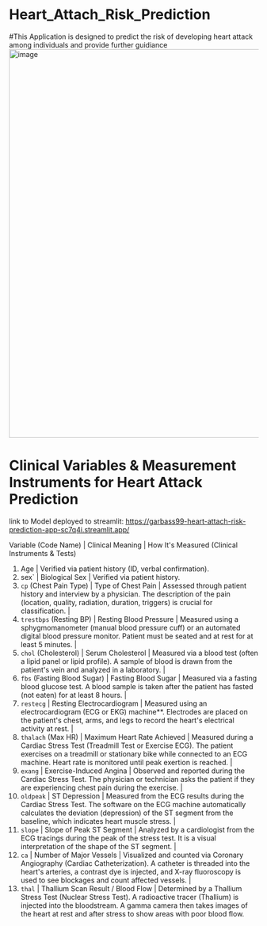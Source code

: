 # Heart_Attach_Risk_Prediction
#This Application is designed to predict the risk of developing heart attack among individuals and provide further guidiance
<img width="1808" height="785" alt="image" src="https://github.com/user-attachments/assets/c8d37646-24b8-4fc3-bb93-57da50e6d2ec" />


# Clinical Variables & Measurement Instruments for Heart Attack Prediction
link to Model deployed to streamlit: https://garbass99-heart-attach-risk-prediction-app-sc7q4i.streamlit.app/

Variable (Code Name) | Clinical Meaning | How It's Measured (Clinical Instruments & Tests) 
1.  Age | Verified via patient history (ID, verbal confirmation).
2. sex` | Biological Sex | Verified via patient history.
3. `cp` (Chest Pain Type) | Type of Chest Pain | Assessed through patient history and interview by a physician. The description of the pain (location, quality, radiation, duration, triggers) is crucial for classification. |
4. `trestbps` (Resting BP) | Resting Blood Pressure | Measured using a sphygmomanometer (manual blood pressure cuff) or an automated digital blood pressure monitor. Patient must be seated and at rest for at least 5 minutes. |
5. `chol` (Cholesterol) | Serum Cholesterol | Measured via a blood test (often a lipid panel or lipid profile). A sample of blood is drawn from the patient's vein and analyzed in a laboratory. |
6. `fbs` (Fasting Blood Sugar) | Fasting Blood Sugar | Measured via a fasting blood glucose test. A blood sample is taken after the patient has fasted (not eaten) for at least 8 hours. |
7. `restecg` | Resting Electrocardiogram | Measured using an electrocardiogram (ECG or EKG) machine**. Electrodes are placed on the patient's chest, arms, and legs to record the heart's electrical activity at rest. |
8. `thalach` (Max HR) | Maximum Heart Rate Achieved | Measured during a Cardiac Stress Test (Treadmill Test or Exercise ECG). The patient exercises on a treadmill or stationary bike while connected to an ECG machine. Heart rate is monitored until peak exertion is reached. |
9. `exang` | Exercise-Induced Angina | Observed and reported during the Cardiac Stress Test. The physician or technician asks the patient if they are experiencing chest pain during the exercise. |
10. `oldpeak` | ST Depression | Measured from the ECG results during the Cardiac Stress Test. The software on the ECG machine automatically calculates the deviation (depression) of the ST segment from the baseline, which indicates heart muscle stress. |
11. `slope` | Slope of Peak ST Segment | Analyzed by a cardiologist from the ECG tracings during the peak of the stress test. It is a visual interpretation of the shape of the ST segment. |
12. `ca` | Number of Major Vessels | Visualized and counted via Coronary Angiography (Cardiac Catheterization). A catheter is threaded into the heart's arteries, a contrast dye is injected, and X-ray fluoroscopy is used to see blockages and count affected vessels. |
13. `thal` | Thallium Scan Result / Blood Flow | Determined by a Thallium Stress Test (Nuclear Stress Test). A radioactive tracer (Thallium) is injected into the bloodstream. A gamma camera then takes images of the heart at rest and after stress to show areas with poor blood flow.

